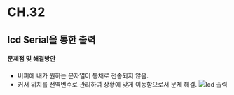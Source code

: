 # CH.32
## lcd Serial을 통한 출력
#### 문제점 및 해결방안
- 버퍼에 내가 원하는 문자열이 통채로 전송되지 않음.
- 커서 위치를 전역변수로 관리하여 상황에 맞게 이동함으로서 문제 해결.
![lcd 출력](https://user-images.githubusercontent.com/59993347/114124703-f9e55100-992f-11eb-90cf-32629aeb84fb.gif)


